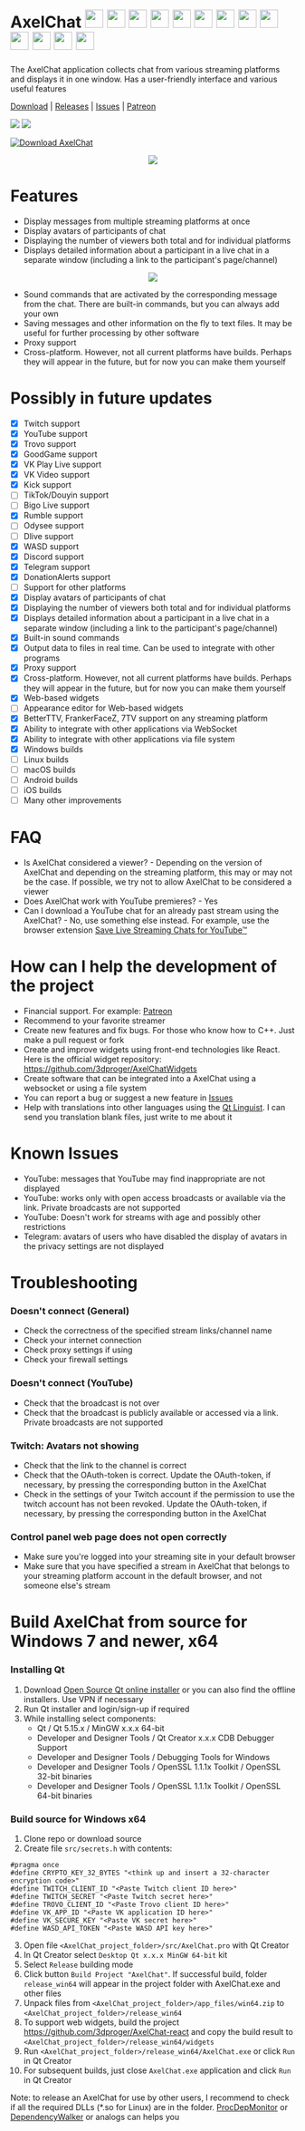 # AxelChat <img width="32" height="32" src="src/resources/images/youtube-icon.svg"> <img width="32" height="32" src="src/resources/images/twitch-icon.svg"> <img width="32" height="32" src="src/resources/images/trovo-icon.svg"> <img width="32" height="32" src="src/resources/images/rumble-icon.svg"> <img width="32" height="32" src="src/resources/images/kick-icon.svg"> <img width="32" height="32" src="src/resources/images/goodgame-icon.svg"> <img width="32" height="32" src="src/resources/images/vkplaylive-icon.svg"> <img width="32" height="32" src="src/resources/images/vkvideo-icon.svg"> <img width="32" height="32" src="src/resources/images/wasd-icon.svg"> <img width="32" height="32" src="src/resources/images/telegram-icon.svg"> <img width="32" height="32" src="src/resources/images/discord-icon.svg"> <img width="32" height="32" src="src/resources/images/telegram-icon.svg"> <img width="32" height="32" src="src/resources/images/donationalerts-icon.svg">
The AxelChat application collects chat from various streaming platforms and displays it in one window. Has a user-friendly interface and various useful features

[Download](https://github.com/3dproger/axelchat/releases/latest/) |
[Releases](https://github.com/3dproger/AxelChat/releases) |
[Issues](https://github.com/3dproger/AxelChat/issues) |
[Patreon](https://patreon.com/axel_k)

[<img src="misc/images/button-download.png">](https://github.com/3dproger/AxelChat/releases)
[<img src="misc/images/button-patron.png">](https://www.patreon.com/axel_k)

[![Download AxelChat](https://a.fsdn.com/con/app/sf-download-button)](https://sourceforge.net/projects/axelchat/files/latest/download)

<p align="center">
  <img src="misc/images/github-social7.png">
</p>

# Features

- Display messages from multiple streaming platforms at once
- Display avatars of participants of chat
- Displaying the number of viewers both total and for individual platforms
- Displays detailed information about a participant in a live chat in a separate window (including a link to the participant's page/channel)
<p align="center">
  <img src="misc/images/11.png">
</p>

- Sound commands that are activated by the corresponding message from the chat. There are built-in commands, but you can always add your own
- Saving messages and other information on the fly to text files. It may be useful for further processing by other software
- Proxy support
- Cross-platform. However, not all current platforms have builds. Perhaps they will appear in the future, but for now you can make them yourself

# Possibly in future updates
- [x] Twitch support
- [x] YouTube support
- [x] Trovo support
- [x] GoodGame support
- [x] VK Play Live support
- [x] VK Video support
- [x] Kick support
- [ ] TikTok/Douyin support
- [ ] Bigo Live support
- [x] Rumble support
- [ ] Odysee support
- [ ] Dlive support
- [x] WASD support
- [x] Discord support
- [x] Telegram support
- [x] DonationAlerts support
- [ ] Support for other platforms
- [x] Display avatars of participants of chat
- [x] Displaying the number of viewers both total and for individual platforms
- [x] Displays detailed information about a participant in a live chat in a separate window (including a link to the participant's page/channel)
- [x] Built-in sound commands
- [x] Output data to files in real time. Can be used to integrate with other programs
- [x] Proxy support
- [x] Cross-platform. However, not all current platforms have builds. Perhaps they will appear in the future, but for now you can make them yourself
- [x] Web-based widgets
- [ ] Appearance editor for Web-based widgets
- [x] BetterTTV, FrankerFaceZ, 7TV support on any streaming platform
- [x] Ability to integrate with other applications via WebSocket
- [x] Ability to integrate with other applications via file system
- [x] Windows builds
- [ ] Linux builds
- [ ] macOS builds
- [ ] Android builds
- [ ] iOS builds
- [ ] Many other improvements

# FAQ
- Is AxelChat considered a viewer? - Depending on the version of AxelChat and depending on the streaming platform, this may or may not be the case. If possible, we try not to allow AxelChat to be considered a viewer
- Does AxelChat work with YouTube premieres? - Yes
- Can I download a YouTube chat for an already past stream using the AxelChat? - No, use something else instead. For example, use the browser extension [Save Live Streaming Chats for YouTube™](https://chrome.google.com/webstore/detail/save-live-streaming-chats/bcclhcedlelimlnmcpfeiabljbpahnef)

# How can I help the development of the project
- Financial support. For example: [Patreon](https://www.patreon.com/axel_k)
- Recommend to your favorite streamer
- Create new features and fix bugs. For those who know how to C++.  Just make a pull request or fork
- Create and improve widgets using front-end technologies like React. Here is the official widget repository: https://github.com/3dproger/AxelChatWidgets
- Create software that can be integrated into a AxelChat using a websocket or using a file system
- You can report a bug or suggest a new feature in [Issues](https://github.com/3dproger/AxelChat/issues)
- Help with translations into other languages using the [Qt Linguist](https://doc.qt.io/qt-5/qtlinguist-index.html). I can send you translation blank files, just write to me about it

# Known Issues
- YouTube: messages that YouTube may find inappropriate are not displayed
- YouTube: works only with open access broadcasts or available via the link. Private broadcasts are not supported
- YouTube: Doesn't work for streams with age and possibly other restrictions
- Telegram: avatars of users who have disabled the display of avatars in the privacy settings are not displayed

# Troubleshooting
### Doesn't connect (General)
- Check the correctness of the specified stream links/channel name
- Check your internet connection
- Check proxy settings if using
- Check your firewall settings

### Doesn't connect (YouTube)
- Check that the broadcast is not over
- Check that the broadcast is publicly available or accessed via a link. Private broadcasts are not supported

### Twitch: Avatars not showing
- Check that the link to the channel is correct
- Check that the OAuth-token is correct. Update the OAuth-token, if necessary, by pressing the corresponding button in the AxelChat
- Check in the settings of your Twitch account if the permission to use the twitch account has not been revoked. Update the OAuth-token, if necessary, by pressing the corresponding button in the AxelChat

### Control panel web page does not open correctly
- Make sure you're logged into your streaming site in your default browser
- Make sure that you have specified a stream in AxelChat that belongs to your streaming platform account in the default browser, and not someone else's stream

# Build AxelChat from source for Windows 7 and newer, x64
### Installing Qt
1. Download [Open Source Qt online installer](https://www.qt.io/download-qt-installer) or you can also find the offline installers. Use VPN if necessary
1. Run Qt installer and login/sign-up if required
1. While installing select components:
    * Qt / Qt 5.15.x / MinGW x.x.x 64-bit
    * Developer and Designer Tools / Qt Creator x.x.x CDB Debugger Support
    * Developer and Designer Tools / Debugging Tools for Windows
    * Developer and Designer Tools / OpenSSL 1.1.1x Toolkit / OpenSSL 32-bit binaries
    * Developer and Designer Tools / OpenSSL 1.1.1x Toolkit / OpenSSL 64-bit binaries

### Build source for Windows x64
1. Clone repo or download source
1. Create file `src/secrets.h` with contents:
```
#pragma once
#define CRYPTO_KEY_32_BYTES "<think up and insert a 32-character encryption code>"
#define TWITCH_CLIENT_ID "<Paste Twitch client ID here>"
#define TWITCH_SECRET "<Paste Twitch secret here>"
#define TROVO_CLIENT_ID "<Paste Trovo client ID here>"
#define VK_APP_ID "<Paste VK application ID here>"
#define VK_SECURE_KEY "<Paste VK secret here>"
#define WASD_API_TOKEN "<Paste WASD API key here>"
```
3. Open file `<AxelChat_project_folder>/src/AxelChat.pro` with Qt Creator
1. In Qt Creator select `Desktop Qt x.x.x MinGW 64-bit` kit
1. Select `Release` building mode
1. Click button `Build Project "AxelChat"`. If successful build, folder `release_win64` will appear in the project folder with AxelChat.exe and other files
1. Unpack files from `<AxelChat_project_folder>/app_files/win64.zip` to `<AxelChat_project_folder>/release_win64`
1. To support web widgets, build the project https://github.com/3dproger/AxelChat-react and copy the build result to `<AxelChat_project_folder>/release_win64/widgets`
1. Run `<AxelChat_project_folder>/release_win64/AxelChat.exe` or click `Run` in Qt Creator
1. For subsequent builds, just close `AxelChat.exe` application and click `Run` in Qt Creator

Note: to release an AxelChat for use by other users, I recommend to check if all the required DLLs (\*.so for Linux) are in the folder. [ProcDepMonitor](https://github.com/3dproger/ProcDepMonitor) or [DependencyWalker](https://www.dependencywalker.com/) or analogs can helps you
